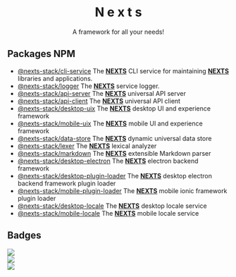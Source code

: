 <h1 align="center">N e x t s</h1>
<p align="center">A framework for all your needs!</p>

## Packages NPM
 - [@nexts-stack/cli-service](https://www.npmjs.com/package/@nexts-stack/cli-service) The <ins>**NEXTS**</ins> CLI service for maintaining <ins>**NEXTS**</ins> libraries and applications. 
 - [@nexts-stack/logger](https://www.npmjs.com/package/@nexts-stack/logger) The <ins>**NEXTS**</ins> service logger.
 - [@nexts-stack/api-server](https://www.npmjs.com/package/@nexts-stack/api-server) The <ins>**NEXTS**</ins> universal API server
 - [@nexts-stack/api-client](https://www.npmjs.com/package/@nexts-stack/api-client) The <ins>**NEXTS**</ins> universal API client
 - [@nexts-stack/desktop-uix](https://www.npmjs.com/package/@nexts-stack/desktop-uix) The <ins>**NEXTS**</ins> desktop UI and experience framework
 - [@nexts-stack/mobile-uix](https://www.npmjs.com/package/@nexts-stack/mobile-uix) The <ins>**NEXTS**</ins> mobile UI and experience framework
 - [@nexts-stack/data-store](https://www.npmjs.com/package/@nexts-stack/data-store) The <ins>**NEXTS**</ins> dynamic universal data store
 - [@nexts-stack/lexer](https://www.npmjs.com/package/@nexts-stack/lexer) The <ins>**NEXTS**</ins> lexical analyzer
 - [@nexts-stack/markdown](https://www.npmjs.com/package/@nexts-stack/markdown) The <ins>**NEXTS**</ins> extensible Markdown parser
 - [@nexts-stack/desktop-electron](https://www.npmjs.com/package/@nexts-stack/desktop-electron) The <ins>**NEXTS**</ins> electron backend framework
 - [@nexts-stack/desktop-plugin-loader](https://www.npmjs.com/package/@nexts-stack/desktop-plugin-loader) The <ins>**NEXTS**</ins> desktop electron backend framework plugin loader
 - [@nexts-stack/mobile-plugin-loader](https://www.npmjs.com/package/@nexts-stack/mobile-plugin-loader) The <ins>**NEXTS**</ins> mobile ionic framework plugin loader
 - [@nexts-stack/desktop-locale](https://www.npmjs.com/package/@nexts-stack/desktop-locale) The <ins>**NEXTS**</ins> desktop locale service
 - [@nexts-stack/mobile-locale](https://www.npmjs.com/package/@nexts-stack/mobile-locale) The <ins>**NEXTS**</ins> mobile locale service
 
## Badges
![](https://tokei.rs/b1/github/skylixgh/nexts) <br />
![](https://img.shields.io/discord/909547196762959902) <br />
![](https://img.shields.io/github/stars/skylixgh/nexts) <br />

